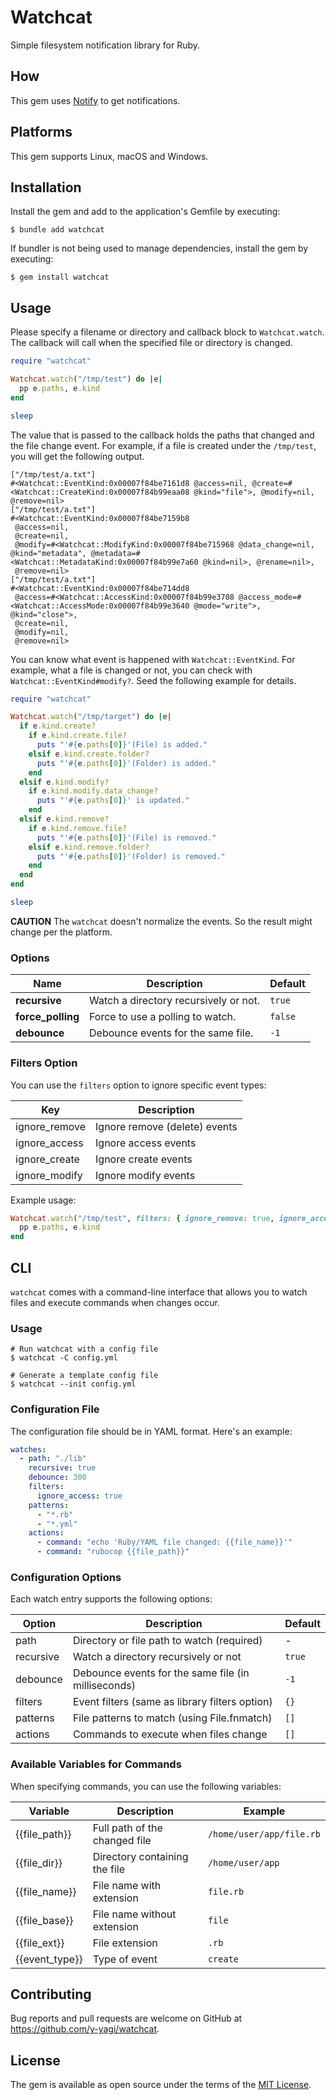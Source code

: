 # Watchcat

Simple filesystem notification library for Ruby.

## How

This gem uses [Notify](https://github.com/notify-rs/notify) to get notifications.

## Platforms

This gem supports Linux, macOS and Windows.

## Installation

Install the gem and add to the application's Gemfile by executing:

    $ bundle add watchcat

If bundler is not being used to manage dependencies, install the gem by executing:

    $ gem install watchcat

## Usage

Please specify a filename or directory and callback block to `Watchcat.watch`. The callback will call when the specified file or directory is changed.

```ruby
require "watchcat"

Watchcat.watch("/tmp/test") do |e|
  pp e.paths, e.kind
end

sleep
```

The value that is passed to the callback holds the paths that changed and the file change event. For example, if a file is created under the `/tmp/test`, you will get the following output.

```
["/tmp/test/a.txt"]
#<Watchcat::EventKind:0x00007f84be7161d8 @access=nil, @create=#<Watchcat::CreateKind:0x00007f84b99eaa08 @kind="file">, @modify=nil, @remove=nil>
["/tmp/test/a.txt"]
#<Watchcat::EventKind:0x00007f84be7159b8
 @access=nil,
 @create=nil,
 @modify=#<Watchcat::ModifyKind:0x00007f84be715968 @data_change=nil, @kind="metadata", @metadata=#<Watchcat::MetadataKind:0x00007f84b99e7a60 @kind=nil>, @rename=nil>,
 @remove=nil>
["/tmp/test/a.txt"]
#<Watchcat::EventKind:0x00007f84be714dd8
 @access=#<Watchcat::AccessKind:0x00007f84b99e3708 @access_mode=#<Watchcat::AccessMode:0x00007f84b99e3640 @mode="write">, @kind="close">,
 @create=nil,
 @modify=nil,
 @remove=nil>
```

You can know what event is happened with `Watchcat::EventKind`. For example, what a file is changed or not, you can check with `Watchcat::EventKind#modify?`. Seed the following example for details.

```ruby
require "watchcat"

Watchcat.watch("/tmp/target") do |e|
  if e.kind.create?
    if e.kind.create.file?
      puts "'#{e.paths[0]}'(File) is added."
    elsif e.kind.create.folder?
      puts "'#{e.paths[0]}'(Folder) is added."
    end
  elsif e.kind.modify?
    if e.kind.modify.data_change?
      puts "'#{e.paths[0]}' is updated."
    end
  elsif e.kind.remove?
    if e.kind.remove.file?
      puts "'#{e.paths[0]}'(File) is removed."
    elsif e.kind.remove.folder?
      puts "'#{e.paths[0]}'(Folder) is removed."
    end
  end
end

sleep
```


**CAUTION** The `watchcat` doesn't normalize the events. So the result might change per the platform.

### Options

| Name                       | Description                              | Default           |
| -------------------------- | -----------------------------------------| ----------------- |
| **recursive**              | Watch a directory recursively or not.    | `true`            |
| **force_polling**          | Force to use a polling to watch.         | `false`           |
| **debounce**               | Debounce events for the same file.       | `-1`              |


### Filters Option

You can use the `filters` option to ignore specific event types:

| Key             | Description                       |
|-----------------|-----------------------------------|
| ignore_remove   | Ignore remove (delete) events     |
| ignore_access   | Ignore access events              |
| ignore_create   | Ignore create events              |
| ignore_modify   | Ignore modify events              |

Example usage:

```ruby
Watchcat.watch("/tmp/test", filters: { ignore_remove: true, ignore_access: true }) do |e|
  pp e.paths, e.kind
end
```


## CLI

`watchcat` comes with a command-line interface that allows you to watch files and execute commands when changes occur.

### Usage

```
# Run watchcat with a config file
$ watchcat -C config.yml

# Generate a template config file
$ watchcat --init config.yml
```

### Configuration File

The configuration file should be in YAML format. Here's an example:

```yaml
watches:
  - path: "./lib"
    recursive: true
    debounce: 300
    filters:
      ignore_access: true
    patterns:
      - "*.rb"
      - "*.yml"
    actions:
      - command: "echo 'Ruby/YAML file changed: {{file_name}}'"
      - command: "rubocop {{file_path}}"
```

### Configuration Options

Each watch entry supports the following options:

| Option      | Description                                            | Default |
|-------------|--------------------------------------------------------|---------|
| path        | Directory or file path to watch (required)             | -       |
| recursive   | Watch a directory recursively or not                   | `true`  |
| debounce    | Debounce events for the same file (in milliseconds)    | `-1`    |
| filters     | Event filters (same as library filters option)         | `{}`    |
| patterns    | File patterns to match (using File.fnmatch)            | `[]`    |
| actions     | Commands to execute when files change                  | `[]`    |

### Available Variables for Commands

When specifying commands, you can use the following variables:

| Variable       | Description                              | Example                  |
|----------------|------------------------------------------|--------------------------|
| {{file_path}}  | Full path of the changed file            | `/home/user/app/file.rb` |
| {{file_dir}}   | Directory containing the file            | `/home/user/app`         |
| {{file_name}}  | File name with extension                 | `file.rb`                |
| {{file_base}}  | File name without extension              | `file`                   |
| {{file_ext}}   | File extension                           | `.rb`                    |
| {{event_type}} | Type of event                            | `create`                 |

## Contributing

Bug reports and pull requests are welcome on GitHub at https://github.com/y-yagi/watchcat.

## License

The gem is available as open source under the terms of the [MIT License](https://opensource.org/licenses/MIT).
